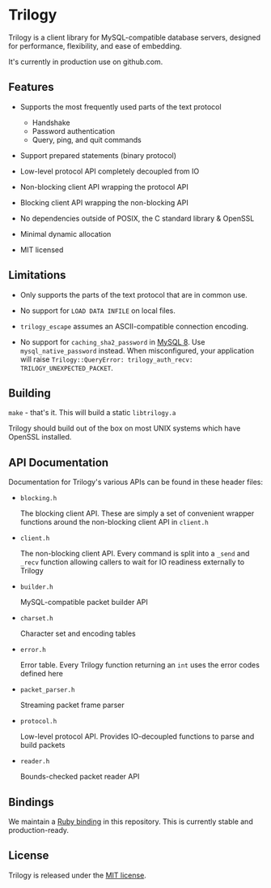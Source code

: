 # Trilogy

Trilogy is a client library for MySQL-compatible database servers, designed for performance, flexibility, and ease of embedding.

It's currently in production use on github.com.

## Features

* Supports the most frequently used parts of the text protocol
    * Handshake
    * Password authentication
    * Query, ping, and quit commands

* Support prepared statements (binary protocol)

* Low-level protocol API completely decoupled from IO

* Non-blocking client API wrapping the protocol API

* Blocking client API wrapping the non-blocking API

* No dependencies outside of POSIX, the C standard library & OpenSSL

* Minimal dynamic allocation

* MIT licensed

## Limitations

* Only supports the parts of the text protocol that are in common use.

* No support for `LOAD DATA INFILE` on local files.

* `trilogy_escape` assumes an ASCII-compatible connection encoding.

* No support for `caching_sha2_password` in [MySQL 8](https://dev.mysql.com/doc/refman/8.0/en/caching-sha2-pluggable-authentication.html). Use `mysql_native_password` instead. When misconfigured, your application will raise `Trilogy::QueryError: trilogy_auth_recv: TRILOGY_UNEXPECTED_PACKET`.

## Building

`make` - that's it. This will build a static `libtrilogy.a`

Trilogy should build out of the box on most UNIX systems which have OpenSSL installed.

## API Documentation

Documentation for Trilogy's various APIs can be found in these header files:

* `blocking.h`

    The blocking client API. These are simply a set of convenient wrapper functions around the non-blocking client API in `client.h`

* `client.h`

    The non-blocking client API. Every command is split into a `_send` and `_recv` function allowing callers to wait for IO readiness externally to Trilogy

* `builder.h`

    MySQL-compatible packet builder API

* `charset.h`

    Character set and encoding tables

* `error.h`

    Error table. Every Trilogy function returning an `int` uses the error codes defined here

* `packet_parser.h`

    Streaming packet frame parser

* `protocol.h`

    Low-level protocol API. Provides IO-decoupled functions to parse and build packets

* `reader.h`

    Bounds-checked packet reader API

## Bindings

We maintain a [Ruby binding](contrib/ruby) in this repository. This is currently stable and production-ready.

## License

Trilogy is released under the [MIT license](LICENSE).
